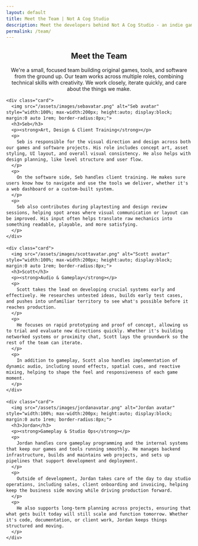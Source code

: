 ```yaml
---
layout: default
title: Meet the Team | Not A Cog Studio
description: Meet the developers behind Not A Cog Studio - an indie game and software studio building original worlds, creative tools, and tech.
permalink: /team/
---
```


<section class="section" aria-labelledby="team-heading">
<h1 id="team-heading" style="text-align: center;">Meet the Team</h1>
<p style="text-align: center;">
  We're a small, focused team building original games, tools, and software from the ground up. Our team works across multiple roles, combining technical skills with creativity. We work closely, iterate quickly, and care about the things we make.
</p>


  <div class="team-grid">

    <div class="card">
      <img src="/assets/images/sebavatar.png" alt="Seb avatar" style="width:100%; max-width:200px; height:auto; display:block; margin:0 auto 1rem; border-radius:8px;">
      <h3>Seb</h3>
      <p><strong>Art, Design & Client Training</strong></p>
      <p>
        Seb is responsible for the visual direction and design across both our games and software projects. His role includes concept art, asset styling, UI layout, and overall visual consistency. He also helps with design planning, like level structure and user flow.
      </p>
      <p>
        On the software side, Seb handles client training. He makes sure users know how to navigate and use the tools we deliver, whether it's a web dashboard or a custom-built system.
      </p>
      <p>
        Seb also contributes during playtesting and design review sessions, helping spot areas where visual communication or layout can be improved. His input often helps translate raw mechanics into something readable, playable, and more satisfying.
      </p>
    </div>

    <div class="card">
      <img src="/assets/images/scottavatar.png" alt="Scott avatar" style="width:100%; max-width:200px; height:auto; display:block; margin:0 auto 1rem; border-radius:8px;">
      <h3>Scott</h3>
      <p><strong>Audio & Gameplay</strong></p>
      <p>
        Scott takes the lead on developing crucial systems early and effectively. He researches untested ideas, builds early test cases, and pushes into unfamiliar territory to see what's possible before it reaches production.
      </p>
      <p>
        He focuses on rapid prototyping and proof of concept, allowing us to trial and evaluate new directions quickly. Whether it's building networked systems or proximity chat, Scott lays the groundwork so the rest of the team can iterate.
      </p>
      <p>
        In addition to gameplay, Scott also handles implementation of dynamic audio, including sound effects, spatial cues, and reactive mixing, helping to shape the feel and responsiveness of each game moment.
      </p>
    </div>

    <div class="card">
      <img src="/assets/images/jordanavatar.png" alt="Jordan avatar" style="width:100%; max-width:200px; height:auto; display:block; margin:0 auto 1rem; border-radius:8px;">
      <h3>Jordan</h3>
      <p><strong>Gameplay & Studio Ops</strong></p>
      <p>
        Jordan handles core gameplay programming and the internal systems that keep our games and tools running smoothly. He manages backend infrastructure, builds and maintains web projects, and sets up pipelines that support development and deployment.
      </p>
      <p>
        Outside of development, Jordan takes care of the day to day studio operations, including sales, client onboarding and invoicing, helping keep the business side moving while driving production forward.
      </p>
      <p>
        He also supports long-term planning across projects, ensuring that what gets built today will still scale and function tomorrow. Whether it's code, documentation, or client work, Jordan keeps things structured and moving.
      </p>
    </div>

  </div>
</section>
